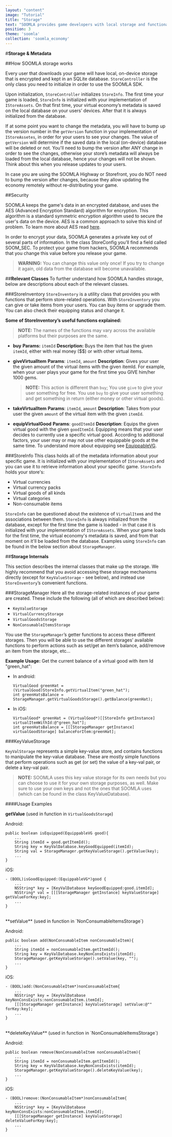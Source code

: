 ```yaml
---
layout: "content"
image: "Tutorial"
title: "Storage"
text: "SOOMLA provides game developers with local storage and functionality to maintain it."
position: 3
theme: 'soomla'
collection: 'soomla_economy'
---
```


#**Storage & Metadata**

##How SOOMLA storage works

Every user that downloads your game will have local, on-device storage that is encrypted and kept in an SQLite database. `StoreController` is the only class you need to initialize in order to use the SOOMLA SDK.

Upon initialization, `StoreController` initializes `StoreInfo`. The first time your game is loaded, `StoreInfo` is initialized with your implementation of `IStoreAssets`. On that first time, your virtual economy’s metadata is saved on the local database on your users’ devices. After that it is always initialized from the database.

If at some point you want to change the metadata, you will have to bump up the version number in the `getVersion` function in your implementation of `IStoreAssetes`, in order for your users to see your changes. The value of `getVersion` will determine if the saved data in the local (on-device) database will be deleted or not. You'll need to bump the version after ANY change in order to see the changes, otherwise your store’s metadata will always be loaded from the local database, hence your changes will not be shown. Think about this when you release updates to your users.

<div class="info-box">
In case you are using the SOOMLA Highway or Storefront, you do NOT need to bump the version after changes, because they allow updating the economy remotely without re-distributing your game.
</div>

##Security

SOOMLA keeps the game's data in an encrypted database, and uses the AES (Advanced Encryption Standard) algorithm for encryption. This algorithm is a standard symmetric encryption algorithm used to secure the user's data on the device. AES is a common approach to solve this kind of problem. To learn more about AES read [here](http://en.wikipedia.org/wiki/Advanced_Encryption_Standard).

In order to encrypt your data, SOOMLA generates a private key out of several parts of information. In the class StoreConfig you’ll find a field called SOOM_SEC. To protect your game from hackers, SOOMLA recommends that you change this value before you release your game.

> **WARNING:** You can change this value only once! If you try to change it again, old data from the database will become unavailable.

##**Relevant Classes**
To further understand how SOOMLA handles storage, below are descriptions about each of the relevant classes.

###StoreInventory
`StoreInventory` is a utility class that provides you with functions that perform store-related operations. With `StoreInventory` you can give or take items from your users. You can buy items or upgrade them. You can also check their equipping status and change it.

**Some of StoreInventory’s useful functions explained:**

> **NOTE:** The names of the functions may vary across the available platforms but their purposes are the same.

- **buy**
**Params:** `itemId`
**Description:** Buys the item that has the given `itemId`, either with real money ($$) or with other virtual items.

- **giveVirtualItem**
**Params**: `itemId`, `amount`
**Description**: Gives your user the given amount of the virtual items with the given itemId. For example, when your user plays your game for the first time you GIVE him/her 1000 gems.

    > **NOTE:** This action is different than `buy`; You use `give` to give your user something for free. You use `buy` to give your user something and get something in return (either money or other virtual goods).

- **takeVirtualItem**
**Params**: `itemId`, `amount`
**Description**: Takes from your user the given `amount` of the virtual item with the given `itemId`.

- **equipVirtualGood**
**Params**: `goodItemId`
**Description**: Equips the given virtual good with the given `goodItemId`. Equipping means that your user decides to currently use a specific virtual good. According to additional factors, your user may or may not use other equippable goods at the same time. To understand more about equipping see [EquippableVG](/docs/soomla/Economy#equippablevg).

###StoreInfo
This class holds all of the metadata information about your specific game. It is initialized with your implementation of `IStoreAssets` and you can use it to retrieve information about your specific game. `StoreInfo` holds your store's:

- Virtual currencies
- Virtual currency packs
- Virtual goods of all kinds
- Virtual categories
- Non-consumable items

`StoreInfo` can be questioned about the existence of `VirtualItem`s and the associations between them.
`StoreInfo` is always initialized from the database, except for the first time the game is loaded - in that case it is initialized with your implementation of `IStoreAssets`. When your game loads for the first time, the virtual economy's metadata is saved, and from that moment on it'll be loaded from the database.
Examples using `StoreInfo` can be found in the below section about `StorageManager`.

##**Storage Internals**

This section describes the internal classes that make up the storage. We highly recommend that you avoid accessing these storage mechanisms directly (except for `KeyValueStorage` - see below), and instead use `StoreInventory`’s convenient functions.

###StorageManager
Here all the storage-related instances of your game are created. These include the following (all of which are described below):

- `KeyValueStorage`
- `VirtualCurrencyStorage`
- `VirtualGoodsStorage`
- `NonConsumableItemsStorage`

You use the `StorageManager`’s getter functions to access these different storages. Then you will be able to use the different storages’ available functions to perform actions such as set/get an item’s balance, add/remove an item from the storage, etc…

**Example Usage:**
Get the current balance of a virtual good with item Id "green_hat":

- In android:

    ```
    VirtualGood greenHat = (VirtualGood)StoreInfo.getVirtualItem("green_hat");
    int greenHatsBalance = StorageManager.getVirtualGoodsStorage().getBalance(greenHat);
    ```

- In iOS:

    ```
    VirtualGood* greenHat = (VirtualGood*)[[StoreInfo getInstance] virtualItemWithId:@"green_hat"];
    int greenHatsBalance = [[[StorageManager getInstance] virtualGoodStorage] balanceForItem:greenHat];
    ```

###KeyValueStorage

`KeyValStorage` represents a simple key-value store, and contains functions to manipulate the key-value database. These are mostly simple functions that perform operations such as get (or set) the value of a key-val pair, or delete a key-val pair.

> **NOTE:** SOOMLA uses this key value storage for its own needs but you can choose to use it for your own storage purposes, as well. Make sure to use your own keys and not the ones that SOOMLA uses (which can be found in the class KeyValueDatabase).

####Usage Examples

**getValue**
(used in function in `VirtualGoodsStorage`)

Android:

```
public boolean isEquipped(EquippableVG good){
    ...
    String itemId = good.getItemId();
    String key = KeyValDatabase.keyGoodEquipped(itemId);
    String val = StorageManager.getKeyValueStorage().getValue(key);
    ...
}
```

iOS:

```
- (BOOL)isGoodEquipped:(EquippableVG*)good {
    ...
    NSString* key = [KeyValDatabase keyGoodEquipped:good.itemId];
    NSString* val = [[[StorageManager getInstance] keyValueStorage] getValueForKey:key];
    ...
}
```
<br>
**setValue**
(used in function in `NonConsumableItemsStorage`)

Android:

```
public boolean add(NonConsumableItem nonConsumableItem){
    ...
    String itemId = nonConsumableItem.getItemId();
    String key = KeyValDatabase.keyNonConsExists(itemId);
    StorageManager.getKeyValueStorage().setValue(key, "");
    ...
}
```

iOS:

```
- (BOOL)add:(NonConsumableItem*)nonConsumableItem{
    ...
    NSString* key = [KeyValDatabase keyNonConsExists:nonConsumableItem.itemId];
    [[[StorageManager getInstance] keyValueStorage] setValue:@"" forKey:key];
    ...
}
```
<br>
**deleteKeyValue**
(used in function in `NonConsumableItemsStorage`)

Android:
```
public boolean remove(NonConsumableItem nonConsumableItem){
    ...
    String itemId = nonConsumableItem.getItemId();
    String key = KeyValDatabase.keyNonConsExists(itemId);
    StorageManager.getKeyValueStorage().deleteKeyValue(key);
    ...
}
```

iOS:

```
- (BOOL)remove:(NonConsumableItem*)nonConsumableItem{
    ...
    NSString* key = [KeyValDatabase keyNonConsExists:nonConsumableItem.itemId];
    [[[StorageManager getInstance] keyValueStorage] deleteValueForKey:key];
    ...
}
```
